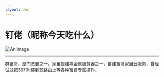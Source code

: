 ```yaml
---
layout: doc
---
```

# 钉佬（昵称今天吃什么）
![An image](http://q1.qlogo.cn/g?b=qq&nk=3363880992&s=160)
_________________
群富哥，~~厦门恶霸之一~~。家里搭建裸金属服务器之一，自建富哥家里云服务，曾经试过把3070ti装到软路由上等各种富哥专属操作。